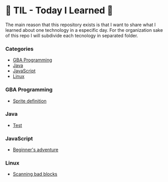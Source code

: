 # 📝 TIL - Today I Learned  📝

The main reason that this repository exists is that I want to share what I learned about one technology in a especific day.
For the organization sake of this repo I will subdivide each tecnology in separated folder.

### Categories 

- [GBA Programming](#GBA_Programming)
- [Java](#Java)
- [JavaScript](#JavaScript)
- [Linux](#Linux)

### GBA Programming 

- [Sprite definition](GBA_Programming/sprite-definition.md)

### Java

- [Test](Java/test.md)

### JavaScript

- [Beginner's adventure](JavaScript/beginner-adventure.md)

### Linux

- [Scanning bad blocks](Linux/scanning-badblocks.md)
